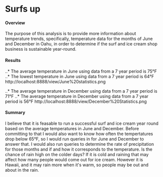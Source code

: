 # Surfs up

#### Overview
The purpose of this analysis is to provide more information about temperature trends, specifically, temperature data for the months of June and December in Oahu, in order to determine if the surf and ice cream shop business is sustainable year-round. 

#### Results
..* The average temperature in June using data from a 7 year period is 75°F
..* The lowest temperature in June using data from a 7 year period is 64°F
http://localhost:8888/view/June%20statistics.png

..* The average temperature in December using data from a 7 year period is 71°F
..* The average temperature in December using data from a 7 year period is 56°F
http://localhost:8888/view/December%20Statistics.png

#### Summary
I believe that it is feasable to run a successful surf and ice cream year round based on the average temperatures in June and December. Before committing to that I would also want to know how often the tempertatures drop below 65°F, so I would run queries in for June and December to answer that. I would also run queries to determine the rate of precipitation for those months and if and how it corresponds to the temperature. Is the chance of rain high on the colder days? If it is cold and raining that may affect how many people would come out for ice cream. However it is Hawaii, and it may rain more when it's warm, so people may be out and about in the rain. 
